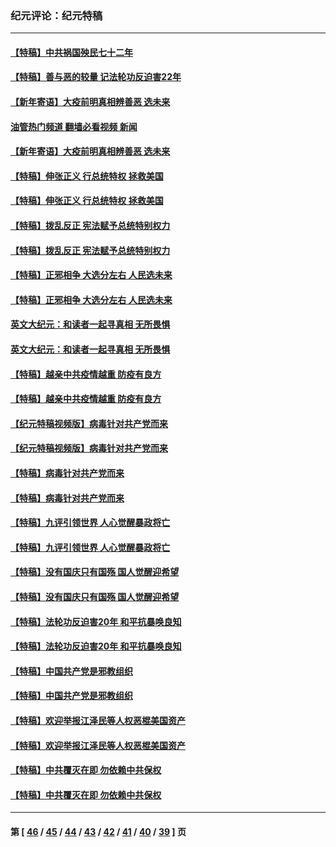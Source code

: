 ### 纪元评论：纪元特稿
---
#### [【特稿】中共祸国殃民七十二年](../../pages/nsc424/n13272607.md?12220330) 
#### [【特稿】善与恶的较量 记法轮功反迫害22年](../../pages/nsc424/n13086597.md?12220330) 
#### [【新年寄语】大疫前明真相辨善恶 选未来](../../pages/nsc424/n12660855.md?12220330) 
#### [油管热门频道 翻墙必看视频 新闻](ok?12220330)
#### [【新年寄语】大疫前明真相辨善恶 选未来](../../pages/nsc424/n12660855.md?12220330) 
#### [【特稿】伸张正义 行总统特权 拯救美国](../../pages/nsc424/n12616806.md?12220330) 
#### [【特稿】伸张正义 行总统特权 拯救美国](../../pages/nsc424/n12616806.md?12220330) 
#### [【特稿】拨乱反正 宪法赋予总统特别权力](../../pages/nsc424/n12598306.md?12220330) 
#### [【特稿】拨乱反正 宪法赋予总统特别权力](../../pages/nsc424/n12598306.md?12220330) 
#### [【特稿】正邪相争 大选分左右 人民选未来](../../pages/nsc424/n12545208.md?12220330) 
#### [【特稿】正邪相争 大选分左右 人民选未来](../../pages/nsc424/n12545208.md?12220330) 
#### [英文大纪元：和读者一起寻真相 无所畏惧](../../pages/nsc424/n12542027.md?12220330) 
#### [英文大纪元：和读者一起寻真相 无所畏惧](../../pages/nsc424/n12542027.md?12220330) 
#### [【特稿】越亲中共疫情越重 防疫有良方](../../pages/nsc424/n12042989.md?12220330) 
#### [【特稿】越亲中共疫情越重 防疫有良方](../../pages/nsc424/n12042989.md?12220330) 
#### [【纪元特稿视频版】病毒针对共产党而来](../../pages/nsc424/n11977328.md?12220330) 
#### [【纪元特稿视频版】病毒针对共产党而来](../../pages/nsc424/n11977328.md?12220330) 
#### [【特稿】病毒针对共产党而来](../../pages/nsc424/n11928818.md?12220330) 
#### [【特稿】病毒针对共产党而来](../../pages/nsc424/n11928818.md?12220330) 
#### [【特稿】九评引领世界 人心觉醒暴政将亡](../../pages/nsc424/n11660496.md?12220330) 
#### [【特稿】九评引领世界 人心觉醒暴政将亡](../../pages/nsc424/n11660496.md?12220330) 
#### [【特稿】没有国庆只有国殇 国人觉醒迎希望](../../pages/nsc424/n11549354.md?12220330) 
#### [【特稿】没有国庆只有国殇 国人觉醒迎希望](../../pages/nsc424/n11549354.md?12220330) 
#### [【特稿】法轮功反迫害20年 和平抗暴唤良知](../../pages/nsc424/n11389135.md?12220330) 
#### [【特稿】法轮功反迫害20年 和平抗暴唤良知](../../pages/nsc424/n11389135.md?12220330) 
#### [【特稿】中国共产党是邪教组织](../../pages/nsc424/n11355551.md?12220330) 
#### [【特稿】中国共产党是邪教组织](../../pages/nsc424/n11355551.md?12220330) 
#### [【特稿】欢迎举报江泽民等人权恶棍美国资产](../../pages/nsc424/n11303040.md?12220330) 
#### [【特稿】欢迎举报江泽民等人权恶棍美国资产](../../pages/nsc424/n11303040.md?12220330) 
#### [【特稿】中共覆灭在即 勿依赖中共保权](../../pages/nsc424/n11278510.md?12220330) 
#### [【特稿】中共覆灭在即 勿依赖中共保权](../../pages/nsc424/n11278510.md?12220330) 

---
#### 第 [ [46](./46.md?12220330) / [45](./45.md?12220330) / [44](./44.md?12220330) / [43](./43.md?12220330) / [42](./42.md?12220330) / [41](./41.md?12220330) / [40](./40.md?12220330) / [39](./39.md?12220330) ] 页
